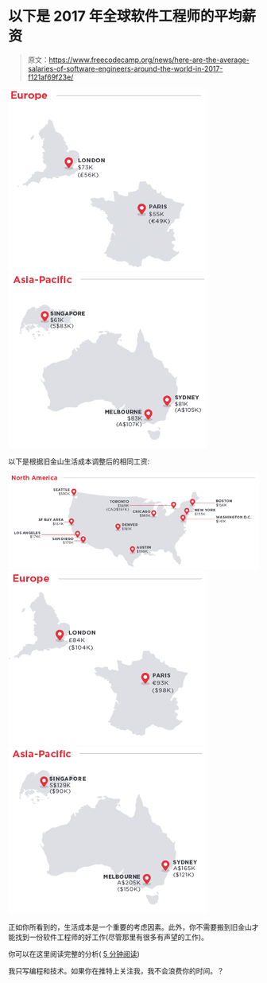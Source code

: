 # 以下是 2017 年全球软件工程师的平均薪资

> 原文：<https://www.freecodecamp.org/news/here-are-the-average-salaries-of-software-engineers-around-the-world-in-2017-f121af69f23e/>

![FlyUuG04wkgnduHoTMXq998bWTblXn2kSklc](img/f526d14c29dec7c2dae8cb80ac7a8a79.png)![rh0dJLQRkwgAHfnrA7t20h763JBX2AYtmBf1](img/470eedecc0e19e287a4ec67179fd4911.png)

以下是根据旧金山生活成本调整后的相同工资:

![Az6nlKYZDTAWGxU2XmMzKlNq2PIaslAf9Uas](img/2c9568eb2931ee043f948ec29514c5ef.png)![sWLa54xRVwtPSmYhXnqzK5Ta7weza7zOR5cX](img/0cf50c2f9c084a12c0d017a2101a1e02.png)![TPZo-qXG018w1FfabqAWxH5ZH0yXrjuhpBJ-](img/a8e9203082f9c9c9a81549e4b4734e39.png)

正如你所看到的，生活成本是一个重要的考虑因素。此外，你不需要搬到旧金山才能找到一份软件工程师的好工作(尽管那里有很多有声望的工作)。

你可以在这里阅读完整的分析( [5 分钟阅读](http://hrd.cm/2kQnac1))

我只写编程和技术。如果你在推特上关注我，我不会浪费你的时间。？